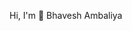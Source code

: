 Hi, I'm 👋 Bhavesh Ambaliya

<!--
**bhaveshambaliya/bhaveshambaliya** is a ✨ _special_ ✨ repository because its `README.md` (this file) appears on your GitHub profile.
